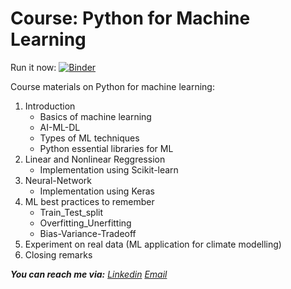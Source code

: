 # Course: Python for Machine Learning

Run it now: [![Binder](https://mybinder.org/badge_logo.svg)](https://mybinder.org/v2/gh/mardatade/Course-Python-for-Machine-Learning/master)

Course materials on Python for machine learning:
1. Introduction
    * Basics of machine learning
    * AI-ML-DL
    * Types of ML techniques
    * Python essential libraries for ML
2. Linear and Nonlinear Reggression
    * Implementation using Scikit-learn
3. Neural-Network
    * Implementation using Keras
4. ML best practices to remember
    * Train_Test_split
    * Overfitting_Unerfitting
    * Bias-Variance-Tradeoff
5. Experiment on real data (ML application for climate modelling)
6. Closing remarks

_**You can reach me via:** [Linkedin](https://linkedin.com/in/sonal-rami-518713169) [Email](mailto:sonal.rami@awi.de)_
